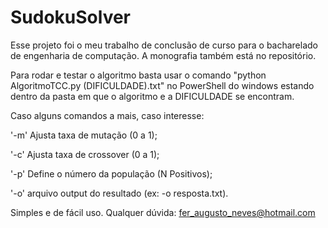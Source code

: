 # SudokuSolver

Esse projeto foi o meu trabalho de conclusão de curso para o bacharelado de engenharia de computação.
A monografia também está no repositório.

Para rodar e testar o algoritmo basta usar o comando "python AlgoritmoTCC.py (DIFICULDADE).txt" no PowerShell do windows 
estando dentro da pasta em que o algoritmo e a DIFICULDADE se encontram.

Caso alguns comandos a mais, caso interesse:

'-m' Ajusta taxa de mutação (0 a 1);

'-c' Ajusta taxa de crossover (0 a 1);

'-p' Define o número da população (N Positivos);

'-o' arquivo output do resultado (ex: -o resposta.txt).



Simples e de fácil uso.
Qualquer dúvida: fer_augusto_neves@hotmail.com
